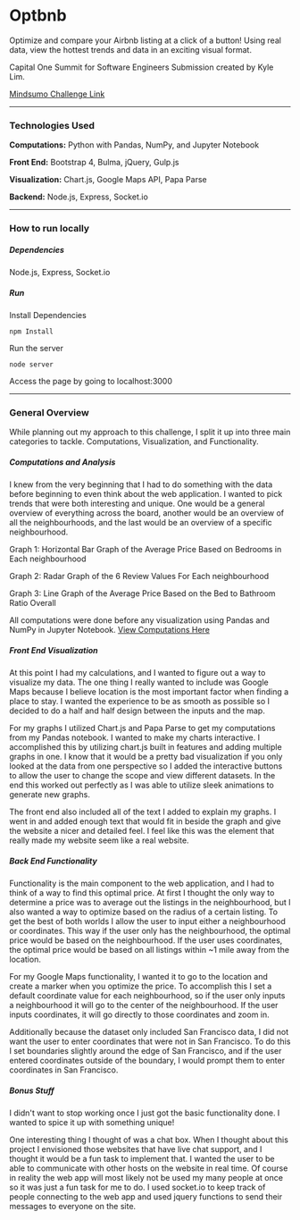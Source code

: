 # Optbnb

Optimize and compare your Airbnb listing at a click of a button! Using real data, view the hottest trends and data in an exciting visual format.

Capital One Summit for Software Engineers Submission created by Kyle Lim.

[Mindsumo Challenge Link](https://www.mindsumo.com/contests/airbnb-sf)

---

### Technologies Used

**Computations:** Python with Pandas, NumPy, and Jupyter Notebook

**Front End:** Bootstrap 4, Bulma, jQuery, Gulp.js

**Visualization:** Chart.js, Google Maps API, Papa Parse

**Backend:** Node.js, Express, Socket.io

---

### How to run locally

##### Dependencies

Node.js, Express, Socket.io

##### Run

Install Dependencies

```
npm Install
```

Run the server

```
node server
```

Access the page by going to localhost:3000

---

### General Overview

While planning out my approach to this challenge, I split it up into three main categories to tackle. Computations, Visualization, and Functionality.

##### Computations and Analysis

I knew from the very beginning that I had to do something with the data
before beginning to even think about the web application. I wanted to pick
trends that were both interesting and unique. One would be a general overview
of everything across the board, another would be an overview of all the
neighbourhoods, and the last would be an overview of a specific neighbourhood.

Graph 1: Horizontal Bar Graph of the Average Price Based on Bedrooms in Each neighbourhood

Graph 2: Radar Graph of the 6 Review Values For Each neighbourhood

Graph 3: Line Graph of the Average Price Based on the Bed to Bathroom Ratio Overall

All computations were done before any visualization using Pandas and NumPy in Jupyter Notebook. [View Computations Here](data/Import_Data.ipynb)


##### Front End Visualization

At this point I had my calculations, and I wanted to figure out a way to
visualize my data. The one thing I really wanted to include was Google Maps
because I believe location is the most important factor when finding a place
to stay. I wanted the experience to be as smooth as possible so I decided to
do a half and half design between the inputs and the map.

For my graphs I utilized Chart.js and Papa Parse to get my computations from my
Pandas notebook. I wanted to make my charts interactive. I accomplished this
by utilizing chart.js built in features and adding multiple graphs in one.
I know that it would be a pretty bad visualization if you only looked at the
data from one perspective so I added the interactive buttons to allow the user
to change the scope and view different datasets. In the end this worked out
perfectly as I was able to utilize sleek animations to generate new graphs.

The front end also included all of the text I added to explain my graphs. I
went in and added enough text that would fit in beside the graph and give the
website a nicer and detailed feel. I feel like this was the element that really
made my website seem like a real website.

##### Back End Functionality

Functionality is the main component to the web application, and I had to think
of a way to find this optimal price. At first I thought the only way to
determine a price was to average out the listings in the neighbourhood, but I
also wanted a way to optimize based on the radius of a certain listing. To get
the best of both worlds I allow the user to input either a neighbourhood or
coordinates. This way if the user only has the neighbourhood, the optimal
price would be based on the neighbourhood. If the user uses coordinates,
the optimal price would be based on all listings within ~1 mile away from the
location.

For my Google Maps functionality, I wanted it to go to the location and create
a marker when you optimize the price. To accomplish this I set a default
coordinate value for each neighbourhood, so if the user only inputs a
neighbourhood it will go to the center of the neighbourhood. If the user inputs
coordinates, it will go directly to those coordinates and zoom in.

Additionally because the dataset only included San Francisco data, I did not
want the user to enter coordinates that were not in San Francisco. To do this
I set boundaries slightly around the edge of San Francisco, and if the user
entered coordinates outside of the boundary, I would prompt them to enter
coordinates in San Francisco.

##### Bonus Stuff

I didn't want to stop working once I just got the basic functionality done. I
wanted to spice it up with something unique!

One interesting thing I thought of was a chat box. When I thought about this
project I envisioned those websites that have live chat support, and I thought
it would be a fun task to implement that. I wanted the user to be able to
communicate with other hosts on the website in real time. Of course in reality
the web app will most likely not be used my many people at once so it was just
a fun task for me to do. I used socket.io to keep track of people connecting
to the web app and used jquery functions to send their messages to everyone
on the site.
